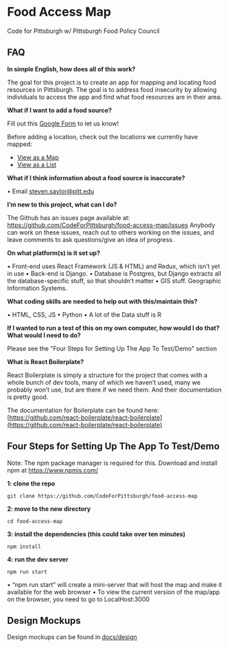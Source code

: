 # Food Access Map
Code for Pittsburgh w/ Pittsburgh Food Policy Council

## FAQ

**In simple English, how does all of this work?** 

The goal for this project is to create an app for mapping and locating food resources in Pittsburgh. The goal is to address food insecurity by allowing individuals to access the app and find what food resources are in their area.

 **What if I want to add a food source?**
 
Fill out this [Google Form](https://docs.google.com/forms/d/e/1FAIpQLSdfkK_SZ0cRBtEgcQqzIQmZmemCt5FZsKNMOsCl60s8-zh1Ow/viewform?usp=sf_link) to let us know!

Before adding a location, check out the locations we currently have mapped:

+ [View as a Map](https://wprdc-maps.carto.com/u/wprdc/builder/64b812f6-45fa-4f27-a239-6e61a870d1de/embed) 
+ [View as a List](https://github.com/CodeForPittsburgh/food-access-map-data/blob/master/merged_datasets.csv)

**What if I think information about a food source is inaccurate?** 

•	Email steven.saylor@pitt.edu 

**I’m new to this project, what can I do?** 

The Github has an issues page available at: https://github.com/CodeForPittsburgh/food-access-map/issues
Anybody can work on these issues, reach out to others working on the issues, and leave comments to ask questions/give an idea of progress.

**On what platform(s) is it set up?**

•	Front-end uses React Framework (JS & HTML) and Redux, which isn’t yet in use
•	Back-end is Django. 
•	Database is Postgres, but Django extracts all the database-specific stuff, so that shouldn’t matter
•	GIS stuff. Geographic Information Systems. 

**What coding skills are needed to help out with this/maintain this?**

•	HTML, CSS, JS
•	Python
•	A lot of the Data stuff is R

**If I wanted to run a test of this on my own computer, how would I do that? What would I need to do?**

Please see the "Four Steps for Setting Up The App To Test/Demo" section

**What is React Boilerplate?**

React Boilerplate is simply a structure for the project that comes with a whole bunch of dev tools, many of which we haven’t used, many we probably won’t use, but are there if we need them. And their documentation is pretty good. 

The documentation for Boilerplate can be found here: 
[https://github.com/react-boilerplate/react-boilerplate](https://github.com/react-boilerplate/react-boilerplate)

## Four Steps for Setting Up The App To Test/Demo
Note: The npm package manager is required for this. Download and install npm at https://www.npmjs.com/

**1: clone the repo**
```
git clone https://github.com/CodeForPittsburgh/food-access-map
```
**2: move to the new directory**
```
cd food-access-map
```
**3: install the dependencies (this could take over ten minutes)**
```
npm install
```
**4: run the dev server**
```
npm run start 
```
•	“npm run start” will create a mini-server that will host the map and make it available for the web browser 
•	To view the current version of the map/app on the browser, you need to go to LocalHost:3000

## Design Mockups
Design mockups can be found in [docs/design](docs/design)
